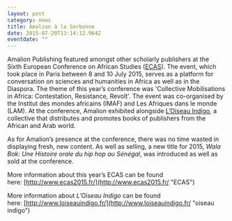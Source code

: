 ```yaml
---
layout: post
category: news
title: Amalion à la Sorbonne
date: 2015-07-20T13:14:12.964Z
eventdate: ""
---
```

Amalion Publishing featured amongst other scholarly publishers at the Sixth European Conference on African Studies ([ECAS](http://www.ecas2015.fr/ "ECAS")). The event, which took place in Paris between 8 and 10 July 2015, serves as a platform for conversation on sciences and humanities in Africa as well as in the Diaspora. The theme of this year’s conference was 'Collective Mobilisations in Africa: Contestation, Resistance, Revolt'. The event was co-organised by the Institut des mondes africains (IMAF) and Les Afriques dans le monde (LAM). At the conference, Amalion exhibited alongside [L’Oiseau Indigo](http://www.loiseauindigo.fr/ "oiseau indigo")*,* a collective that distributes and promotes books of publishers from the African and Arab world.

As for Amalion’s presence at the conference, there was no time wasted in displaying fresh, new content. As well as selling, a new title for 2015, *Wala Bok: Une Histoire orale du hip hop au Sénégal*, was introduced as well as sold at the conference.

More information about this year’s ECAS can be found here: [http://www.ecas2015.fr/](http://www.ecas2015.fr/ "ECAS")

More information about *L’Oiseau Indigo* can be found here: [http://www.loiseauindigo.fr/](http://www.loiseauindigo.fr/ "oiseau indigo")